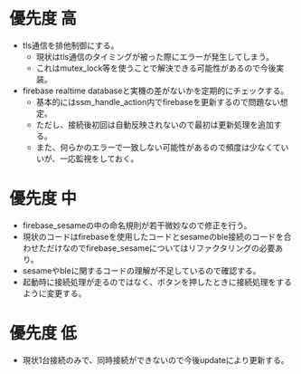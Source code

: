 # 優先度 高
- tls通信を排他制御にする。
  - 現状はtls通信のタイミングが被った際にエラーが発生してしまう。
  - これはmutex_lock等を使うことで解決できる可能性があるので今後実装。
- firebase realtime databaseと実機の差がないかを定期的にチェックする。
  - 基本的にはssm_handle_action内でfirebaseを更新するので問題ない想定。
  - ただし、接続後初回は自動反映されないので最初は更新処理を追加する。
  - また、何らかのエラーで一致しない可能性があるので頻度は少なくていいが、一応監視をしておく。

# 優先度 中
- firebase_sesameの中の命名規則が若干微妙なので修正を行う。
- 現状のコードはfirebaseを使用したコードとsesameのble接続のコードを合わせただけなのでfirebase_sesameについてはリファクタリングの必要あり。
- sesameやbleに関するコードの理解が不足しているので確認する。
- 起動時に接続処理が走るのではなく、ボタンを押したときに接続処理をするように変更する。

# 優先度 低
- 現状1台接続のみで、同時接続ができないので今後updateにより更新する。
